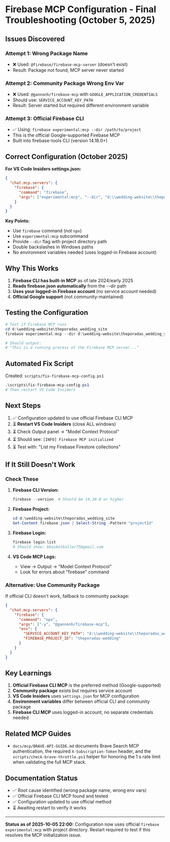 # Firebase MCP Configuration - Final Troubleshooting (October 5, 2025)

## Issues Discovered

### Attempt 1: Wrong Package Name

- ❌ Used: `@firebase/firebase-mcp-server` (doesn't exist)
- Result: Package not found, MCP server never started

### Attempt 2: Community Package Wrong Env Var

- ❌ Used: `@gannonh/firebase-mcp` with `GOOGLE_APPLICATION_CREDENTIALS`
- Should use: `SERVICE_ACCOUNT_KEY_PATH`
- Result: Server started but required different environment variable

### Attempt 3: Official Firebase CLI

- ✅ Using: `firebase experimental:mcp --dir /path/to/project`
- This is the official Google-supported Firebase MCP
- Built into firebase-tools CLI (version 14.18.0+)

## Correct Configuration (October 2025)

**For VS Code Insiders settings.json:**

```json
{
  "chat.mcp.servers": {
    "firebase": {
      "command": "firebase",
      "args": ["experimental:mcp", "--dir", "d:\\wedding-website\\theporadas_wedding_site"]
    }
  }
}
```

**Key Points:**

- Use `firebase` command (not `npx`)
- Use `experimental:mcp` subcommand
- Provide `--dir` flag with project directory path
- Double backslashes in Windows paths
- No environment variables needed (uses logged-in Firebase account)

## Why This Works

1. **Firebase CLI has built-in MCP** as of late 2024/early 2025
2. **Reads firebase.json automatically** from the --dir path
3. **Uses your logged-in Firebase account** (no service account needed)
4. **Official Google support** (not community-maintained)

## Testing the Configuration

```powershell
# Test if Firebase MCP runs
cd d:\wedding-website\theporadas_wedding_site
firebase experimental:mcp --dir d:\wedding-website\theporadas_wedding_site

# Should output:
# "This is a running process of the Firebase MCP server..."
```

## Automated Fix Script

Created: `scripts/fix-firebase-mcp-config.ps1`

```powershell
.\scripts\fix-firebase-mcp-config.ps1
# Then restart VS Code Insiders
```

## Next Steps

1. ✅ Configuration updated to use official Firebase CLI MCP
2. ⏳ **Restart VS Code Insiders** (close ALL windows)
3. ⏳ Check Output panel → "Model Context Protocol"
4. ⏳ Should see: `[INFO] Firebase MCP initialized`
5. ⏳ Test with: "List my Firebase Firestore collections"

## If It Still Doesn't Work

### Check These

1. **Firebase CLI Version:**

   ```powershell
   firebase --version  # Should be 14.18.0 or higher
   ```

2. **Firebase Project:**

   ```powershell
   cd d:\wedding-website\theporadas_wedding_site
   Get-Content firebase.json | Select-String -Pattern "projectId"
   ```

3. **Firebase Login:**

   ```powershell
   firebase login:list
   # Should show: bbasketballer75@gmail.com
   ```

4. **VS Code MCP Logs:**
   - View → Output → "Model Context Protocol"
   - Look for errors about "firebase" command

### Alternative: Use Community Package

If official CLI doesn't work, fallback to community package:

```json
{
  "chat.mcp.servers": {
    "firebase": {
      "command": "npx",
      "args": ["-y", "@gannonh/firebase-mcp"],
      "env": {
        "SERVICE_ACCOUNT_KEY_PATH": "d:\\wedding-website\\theporadas_wedding_site\\.secrets\\firebase-service-account.json",
        "FIREBASE_PROJECT_ID": "theporadas-wedding"
      }
    }
  }
}
```

## Key Learnings

1. **Official Firebase CLI MCP** is the preferred method (Google-supported)
2. **Community package** exists but requires service account
3. **VS Code Insiders** uses `settings.json` for MCP configuration
4. **Environment variables** differ between official CLI and community package
5. **Firebase CLI MCP** uses logged-in account, no separate credentials needed

## Related MCP Guides

- `docs/mcp/BRAVE-API-GUIDE.md` documents Brave Search MCP authentication, the required `X-Subscription-Token` header, and the `scripts/check-brave-throttle.ps1` helper for honoring the 1 s rate limit when validating the full MCP stack.

## Documentation Status

- ✅ Root cause identified (wrong package name, wrong env vars)
- ✅ Official Firebase CLI MCP found and tested
- ✅ Configuration updated to use official method
- ⏳ Awaiting restart to verify it works

---

**Status as of 2025-10-05 22:00:**
Configuration now uses official `firebase experimental:mcp` with project directory.
Restart required to test if this resolves the MCP initialization issue.
